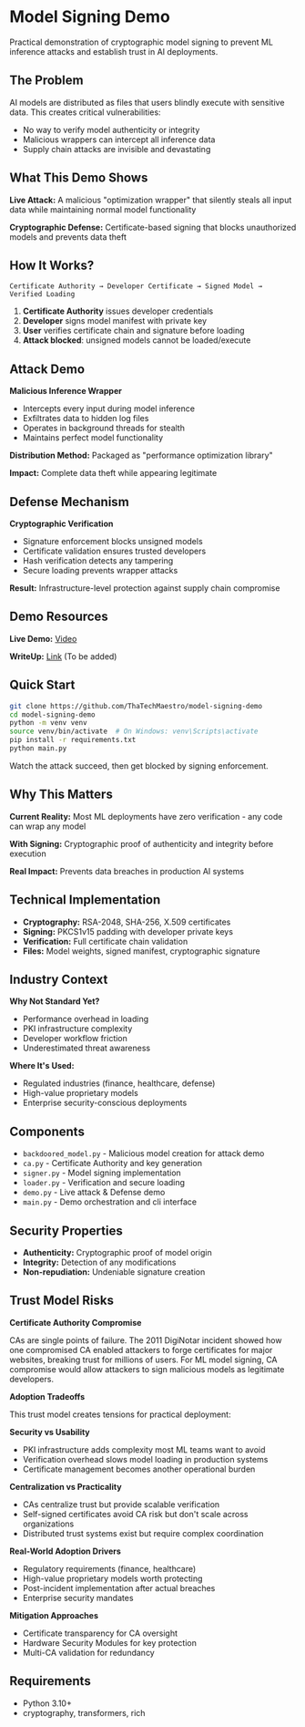 # Model Signing Demo

Practical demonstration of cryptographic model signing to prevent ML inference attacks and establish trust in AI deployments.

## The Problem

AI models are distributed as files that users blindly execute with sensitive data. This creates critical vulnerabilities:
- No way to verify model authenticity or integrity
- Malicious wrappers can intercept all inference data
- Supply chain attacks are invisible and devastating

## What This Demo Shows

**Live Attack:** A malicious "optimization wrapper" that silently steals all input data while maintaining normal model functionality

**Cryptographic Defense:** Certificate-based signing that blocks unauthorized models and prevents data theft

## How It Works?

```
Certificate Authority → Developer Certificate → Signed Model → Verified Loading
```

1. **Certificate Authority** issues developer credentials
2. **Developer** signs model manifest with private key
3. **User** verifies certificate chain and signature before loading
4. **Attack blocked**: unsigned models cannot be loaded/execute

## Attack Demo

**Malicious Inference Wrapper**
- Intercepts every input during model inference
- Exfiltrates data to hidden log files
- Operates in background threads for stealth
- Maintains perfect model functionality

**Distribution Method:** Packaged as "performance optimization library"

**Impact:** Complete data theft while appearing legitimate

## Defense Mechanism

**Cryptographic Verification**
- Signature enforcement blocks unsigned models
- Certificate validation ensures trusted developers
- Hash verification detects any tampering
- Secure loading prevents wrapper attacks

**Result:** Infrastructure-level protection against supply chain compromise

## Demo Resources

**Live Demo:**
[Video]()

**WriteUp:**
[Link]() (To be added)

## Quick Start

```bash
git clone https://github.com/ThaTechMaestro/model-signing-demo
cd model-signing-demo
python -m venv venv
source venv/bin/activate  # On Windows: venv\Scripts\activate
pip install -r requirements.txt
python main.py
```

Watch the attack succeed, then get blocked by signing enforcement.

## Why This Matters

**Current Reality:** Most ML deployments have zero verification - any code can wrap any model

**With Signing:** Cryptographic proof of authenticity and integrity before execution

**Real Impact:** Prevents data breaches in production AI systems

## Technical Implementation

- **Cryptography:** RSA-2048, SHA-256, X.509 certificates
- **Signing:** PKCS1v15 padding with developer private keys
- **Verification:** Full certificate chain validation
- **Files:** Model weights, signed manifest, cryptographic signature

## Industry Context

**Why Not Standard Yet?**
- Performance overhead in loading
- PKI infrastructure complexity  
- Developer workflow friction
- Underestimated threat awareness

**Where It's Used:**
- Regulated industries (finance, healthcare, defense)
- High-value proprietary models
- Enterprise security-conscious deployments

## Components
- `backdoored_model.py` - Malicious model creation for attack demo
- `ca.py` - Certificate Authority and key generation
- `signer.py` - Model signing implementation
- `loader.py` - Verification and secure loading
- `demo.py` - Live attack & Defense demo
- `main.py` - Demo orchestration and cli interface

## Security Properties

- **Authenticity:** Cryptographic proof of model origin
- **Integrity:** Detection of any modifications
- **Non-repudiation:** Undeniable signature creation

## Trust Model Risks

**Certificate Authority Compromise**

CAs are single points of failure. The 2011 DigiNotar incident showed how one compromised CA enabled attackers to forge certificates for major websites, breaking trust for millions of users. For ML model signing, CA compromise would allow attackers to sign malicious models as legitimate developers.

**Adoption Tradeoffs**

This trust model creates tensions for practical deployment:

**Security vs Usability**
- PKI infrastructure adds complexity most ML teams want to avoid
- Verification overhead slows model loading in production systems
- Certificate management becomes another operational burden

**Centralization vs Practicality** 
- CAs centralize trust but provide scalable verification
- Self-signed certificates avoid CA risk but don't scale across organizations
- Distributed trust systems exist but require complex coordination

**Real-World Adoption Drivers**
- Regulatory requirements (finance, healthcare)
- High-value proprietary models worth protecting  
- Post-incident implementation after actual breaches
- Enterprise security mandates

**Mitigation Approaches**
- Certificate transparency for CA oversight
- Hardware Security Modules for key protection
- Multi-CA validation for redundancy

## Requirements

- Python 3.10+
- cryptography, transformers, rich